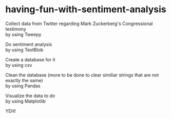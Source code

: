 # having-fun-with-sentiment-analysis
Collect data from Twitter regarding Mark Zuckerberg's Congressional testimony  
    by using Tweepy  
    
Do sentiment analysis  
    by using TextBlob  
    
Create a database for it  
    by using csv  
    
Clean the database (more to be done to clear similiar strings that are not exactly the same)  
    by using Pandas  
    
Visualize the data *to do*  
    by using Matplotlib  
    
  
YEH!
